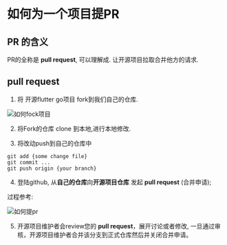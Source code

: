 # 如何为一个项目提PR


## PR 的含义

PR的全称是 **pull request**, 可以理解成. 让开源项目拉取合并他方的请求.


## pull request

1. 将 开源flutter go项目 fork到我们自己的仓库.

![如何fock项目](https://img.alicdn.com/tfs/TB1XbnDbQH0gK0jSZPiXXavapXa-1425-672.gif)

2. 将Fork的仓库 clone 到本地,进行本地修改.

3. 将改动push到自己的仓库中


```
git add {some change file}
git commit ...
git push origin {your branch}

```


4. 登陆github, 从**自己的仓库**向**开源项目仓库** 发起 **pull request** (合并申请);

过程参考:

![如何提pr](https://img.alicdn.com/tfs/TB1zV_BbKL2gK0jSZPhXXahvXXa-1425-672.gif)


5. 开源项目维护者会review您的 **pull request**，展开讨论或者修改, 一旦通过审核，开源项目维护者合并该分支到正式仓库然后并关闭合并申请。